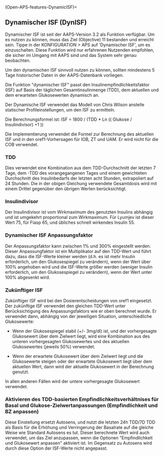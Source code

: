 (Open-APS-features-DynamicISF)=
## Dynamischer ISF (DynISF)
Dynamischer ISF ist seit der AAPS-Version 3.2 als Funktion verfügbar. Um es nutzen zu können, muss das Ziel (Objective) 11 bestanden und erreicht sein. Tippe in der KONFIGURATION > APS auf 'Dynamischer ISF', um es einzuschalten. Diese Funktion wird nur erfahrenen Nutzenden empfohlen, die sicher im Umgang mit AAPS sind und das System sehr genau beobachten.

Um den dynamischen ISF sinnvoll nutzen zu können, sollten mindestens 5 Tage historischer Daten in der AAPS-Datenbank vorliegen.

Die Funktion "dynamischer ISF" passt den Insulinempfindlichkeitsfaktor (ISF) auf Basis der täglichen Gesamtinsulinmenge (TDD), dem aktuellen und dem erwarteten Glukosewerten dynamisch an.

Der Dynamische ISF verwendet das Modell von Chris Wilson anstelle statischer Profileinstellungen, um den ISF zu ermitteln.

Die Berechnungsformel ist: ISF = 1800 / (TDD * Ln (( Glukose / Insulindivisor) +1 ))

Die Implementierung verwendet die Formel zur Berechnung des aktuellen ISF und in den oref1-Vorhersagen für IOB, ZT und UAM. Er wird nicht für die COB verwendet.

### TDD
Dies verwendet eine Kombination aus dem TDD-Durchschnitt der letzten 7 Tage, dem -TDD des vorangegangenen Tages und einem gewichteten Durchschnitt des Insulinbedarfs der letzten acht Stunden, extrapoliert auf 24 Stunden. Die in der obigen Gleichung verwendete Gesamtdosis wird mit einem Drittel gegenüber den übrigen Werten berücksichtigt.

### Insulindivisor
Der Insulindivisor ist vom Wirkmaximum des genutzten Insulins abhängig und ist umgekehrt proportional zum Wirkmaximum. Für Lyumjev ist dieser Wert 75, für Fiasp 65, und übliches schnell wirkendes Insulin 55.

### Dynamischer ISF Anpassungsfaktor
Der Anpassungsfaktor kann zwischen 1% und 300% eingestellt werden. Dieser Anpassungfaktor ist ein Multiplikator auf den TDD-Wert und führt dazu, dass die ISF-Werte kleiner werden (d.h. es ist mehr Insulin erforderlich, um den Glukosespiegel zu verändern), wenn der Wert über 100% angehoben wird und die ISF-Werte größer werden (weniger Insulin erforderlich, um den Glukosespiegel zu verändern), wenn der Wert unter 100% abgesenkt wird.

### Zukünftiger ISF

Zukünftiger ISF wird bei den Dosierentscheidungen von oref1 eingesetzt. Der zukünftige ISF verwendet den gleichen TDD-Wert unter Berücksichtigung des Anpassungsfaktors wie er oben berechnet wurde. Er verwendet dann, abhängig von der jeweiligen Situation, unterschiedliche Glukosewerte:

* Wenn der Glukosespiegel stabil (+/- 3mg/dl) ist, und der vorhergesagte Glukosewert über dem Zielwert liegt, wird eine Kombination aus des unteren vorhergesagten Glukosewertes und des aktuellen Glukosewertes (jeweils 50%) verwendet.

* Wenn der erwartete Glukosewert über dem Zielwert liegt und die Glukosewerte steigen oder der erwartete Glukosewert liegt über dem aktuellen Wert, dann wird der aktuelle Glukosewert in der Berechnung genutzt.

In allen anderen Fällen wird der untere vorhergesagte Glukosewert verwendet.

### Aktivieren des TDD-basierten Empfindlichkeitsverhältnises für Basal und Glukose-Zielwertanpassungen (Empfindlichkeit und BZ anpassen)

Diese Einstellung ersetzt Autosens, und nutzt die letzten 24h TDD/7D TDD als Basis für die Erhöhung und Verringerung der Basalrate auf die gleiche Weise wie Standard Autosens es tut. Dieser berechnete Wert wird auch verwendet, um das Ziel anzupassen, wenn die Optionen "Empfindlichkeit und Glukosewert anpassen" aktiviert ist. Im Gegensatz zu Autosens wird durch diese Option der ISF-Werte nicht angepasst. 
